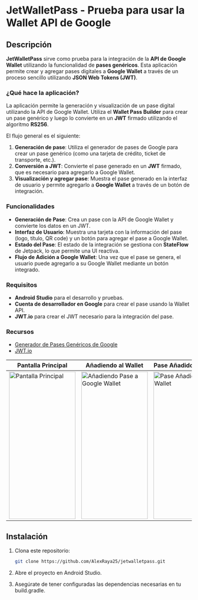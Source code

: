 # JetWalletPass - Prueba para usar la Wallet API de Google

## Descripción

**JetWalletPass** sirve como prueba para la integración de la **API de Google Wallet** utilizando la funcionalidad de **pases genéricos**. Esta aplicación permite crear y agregar pases digitales a **Google Wallet** a través de un proceso sencillo utilizando **JSON Web Tokens (JWT)**.

### ¿Qué hace la aplicación?

La aplicación permite la generación y visualización de un pase digital utilizando la API de Google Wallet. Utiliza el **Wallet Pass Builder** para crear un pase genérico y luego lo convierte en un **JWT** firmado utilizando el algoritmo **RS256**.

El flujo general es el siguiente:
1. **Generación de pase**: Utiliza el generador de pases de Google para crear un pase genérico (como una tarjeta de crédito, ticket de transporte, etc.).
2. **Conversión a JWT**: Convierte el pase generado en un **JWT** firmado, que es necesario para agregarlo a Google Wallet.
3. **Visualización y agregar pase**: Muestra el pase generado en la interfaz de usuario y permite agregarlo a **Google Wallet** a través de un botón de integración.

### Funcionalidades
- **Generación de Pase**: Crea un pase con la API de Google Wallet y convierte los datos en un JWT.
- **Interfaz de Usuario**: Muestra una tarjeta con la información del pase (logo, título, QR code) y un botón para agregar el pase a Google Wallet.
- **Estado del Pase**: El estado de la integración se gestiona con **StateFlow** de Jetpack, lo que permite una UI reactiva.
- **Flujo de Adición a Google Wallet**: Una vez que el pase se genera, el usuario puede agregarlo a su Google Wallet mediante un botón integrado.

### Requisitos

- **Android Studio** para el desarrollo y pruebas.
- **Cuenta de desarrollador en Google** para crear el pase usando la Wallet API.
- **JWT.io** para crear el JWT necesario para la integración del pase.

### Recursos

- [Generador de Pases Genéricos de Google](https://developers.google.com/wallet/generic/resources/pass-builder?hl=es-419)
- [JWT.io](https://jwt.io/)

| **Pantalla Principal** | **Añadiendo al Wallet** | **Pase Añadido al Wallet** |
|--------------------|---------------------|------------------------|
| <img src="https://github.com/user-attachments/assets/89073081-9691-4126-bf3d-097876dcf174" alt="Pantalla Principal" width="180" height="400"/> | <img src="https://github.com/user-attachments/assets/0a3919fc-0274-4e76-9172-8ea0357ea0a8" alt="Añadiendo Pase a Google Wallet" width="180" height="400"/> | <img src="https://github.com/user-attachments/assets/8c29468b-5d07-4510-b907-677f745c987a" alt="Pase Añadido al Wallet" width="180" height="400"/> |

## Instalación

1. Clona este repositorio:
   ```bash
   git clone https://github.com/AlexRaya25/jetwalletpass.git

2. Abre el proyecto en Android Studio.

3. Asegúrate de tener configuradas las dependencias necesarias en tu build.gradle.
